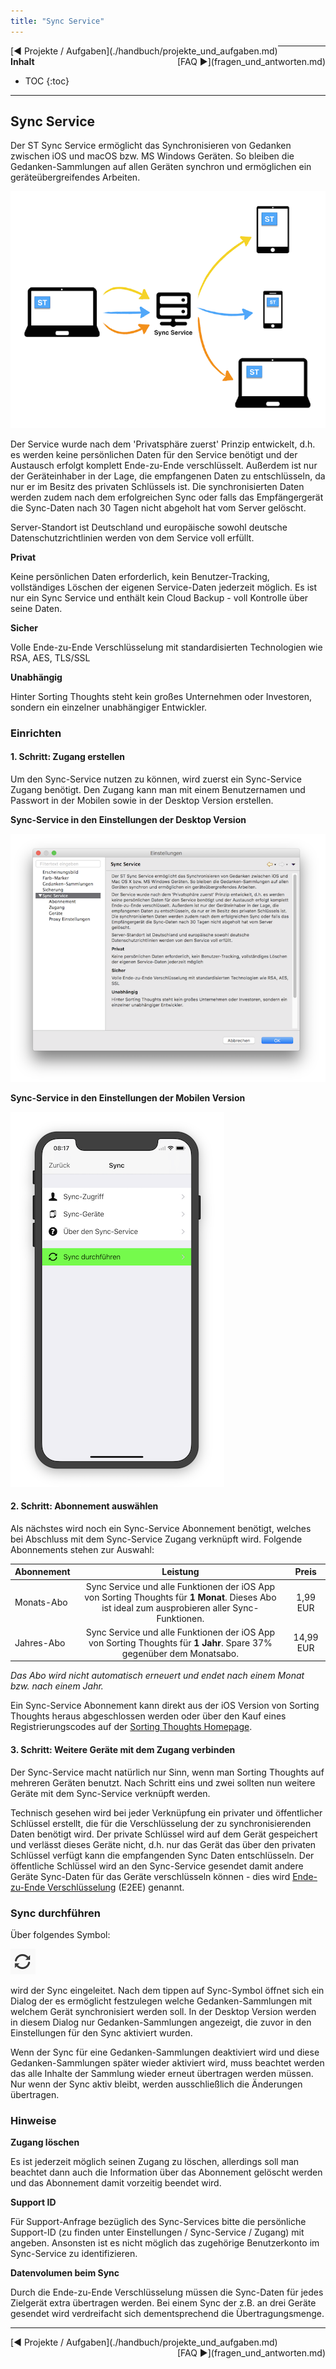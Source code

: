 ```yaml
---
title: "Sync Service"
---
```


<div class="pageNavigation">
<div style="float:left;">
   [◀️ Projekte / Aufgaben](./handbuch/projekte_und_aufgaben.md)
</div>
<div style="float:right;">
  [FAQ ▶️](fragen_und_antworten.md)
</div>
</div>

---------------
__Inhalt__
* TOC
{:toc}
---------------

## Sync Service

Der ST Sync Service ermöglicht das Synchronisieren von Gedanken zwischen iOS und macOS bzw. MS Windows Geräten. So bleiben die Gedanken-Sammlungen auf allen Geräten synchron und ermöglichen ein geräteübergreifendes Arbeiten.

![ST Sync Service](./assets/images/ST-SyncService.png)

Der Service wurde nach dem 'Privatsphäre zuerst' Prinzip entwickelt, d.h. es werden keine persönlichen Daten für den Service benötigt und der Austausch erfolgt komplett Ende-zu-Ende verschlüsselt. Außerdem ist nur der Geräteinhaber in der Lage, die empfangenen Daten zu entschlüsseln, da nur er im Besitz des privaten Schlüssels ist. Die synchronisierten Daten werden zudem nach dem erfolgreichen Sync oder falls das Empfängergerät die Sync-Daten nach 30 Tagen nicht abgeholt hat vom Server gelöscht.

Server-Standort ist Deutschland und europäische sowohl deutsche Datenschutzrichtlinien werden von dem Service voll erfüllt.

**Privat**

Keine persönlichen Daten erforderlich, kein Benutzer-Tracking, vollständiges Löschen der eigenen Service-Daten jederzeit möglich. Es ist nur ein Sync Service und enthält kein Cloud Backup - voll Kontrolle über seine Daten.

**Sicher**

Volle Ende-zu-Ende Verschlüsselung mit standardisierten Technologien wie RSA, AES, TLS/SSL

**Unabhängig**

Hinter Sorting Thoughts steht kein großes Unternehmen oder Investoren, sondern ein einzelner unabhängiger Entwickler.

### Einrichten

#### 1. Schritt: Zugang erstellen
Um den Sync-Service nutzen zu können, wird zuerst ein Sync-Service Zugang benötigt. Den Zugang kann man mit einem Benutzernamen und Passwort in der Mobilen sowie in der Desktop Version erstellen.

**Sync-Service in den Einstellungen der Desktop Version**

![Sync-Service Desktop Version](./assets/images/sync-einstellungen.png)

**Sync-Service in den Einstellungen der Mobilen Version**

![Sync-Service Mobile Version](./assets/images/st-ios-sync-service.png)

#### 2. Schritt: Abonnement auswählen

Als nächstes wird noch ein Sync-Service Abonnement benötigt, welches bei Abschluss mit dem Sync-Service Zugang verknüpft wird. Folgende Abonnements stehen zur Auswahl:

| Abonnement | Leistung | Preis  |
|:--------|:-------:|:-------:|
| Monats-Abo | Sync Service und alle Funktionen der iOS App von Sorting Thoughts für **1 Monat**. Dieses Abo ist ideal zum ausprobieren aller Sync-Funktionen. | 1,99 EUR|
| Jahres-Abo | Sync Service und alle Funktionen der iOS App von Sorting Thoughts für **1 Jahr**. Spare 37% gegenüber dem Monatsabo. | 14,99 EUR |

*Das Abo wird nicht automatisch erneuert und endet nach einem Monat bzw. nach einem Jahr.*

Ein Sync-Service Abonnement kann direkt aus der iOS Version von Sorting Thoughts heraus abgeschlossen werden oder über den Kauf eines Registrierungscodes auf der [Sorting Thoughts Homepage](https://www.sortingthoughts.de/blog/de/buy-sorting-thoughts/).

#### 3. Schritt: Weitere Geräte mit dem Zugang verbinden

Der Sync-Service macht natürlich nur Sinn, wenn man Sorting Thoughts auf mehreren Geräten benutzt. Nach Schritt eins und zwei sollten nun weitere Geräte mit dem Sync-Service verknüpft werden.

Technisch gesehen wird bei jeder Verknüpfung ein privater und öffentlicher Schlüssel erstellt, die für die Verschlüsselung der zu synchronisierenden Daten benötigt wird. Der private Schlüssel wird auf dem Gerät gespeichert und verlässt dieses Geräte nicht, d.h. nur das Gerät das über den privaten Schlüssel verfügt kann die empfangenden Sync Daten entschlüsseln. Der öffentliche Schlüssel wird an den Sync-Service gesendet damit andere Geräte Sync-Daten für das Geräte verschlüsseln können - dies wird  [Ende-zu-Ende Verschlüsselung](https://de.wikipedia.org/wiki/Ende-zu-Ende-Verschlüsselung) (E2EE) genannt.

### Sync durchführen

Über folgendes Symbol:

![Sync Service Symbol](./assets/images/st-sync-icon.png)

wird der Sync eingeleitet. Nach dem tippen auf Sync-Symbol öffnet sich ein Dialog der es ermöglicht festzulegen welche Gedanken-Sammlungen mit welchem Gerät synchronisiert werden soll. In der Desktop Version werden in diesem Dialog nur Gedanken-Sammlungen angezeigt, die zuvor in den Einstellungen für den Sync aktiviert wurden.

Wenn der Sync für eine Gedanken-Sammlungen deaktiviert wird und diese Gedanken-Sammlungen später wieder aktiviert wird, muss beachtet werden das alle Inhalte der Sammlung wieder erneut übertragen werden müssen. Nur wenn der Sync aktiv bleibt, werden ausschließlich die Änderungen übertragen.

### Hinweise

**Zugang löschen**

Es ist jederzeit möglich seinen Zugang zu löschen, allerdings soll man beachtet dann auch die Information über das Abonnement gelöscht werden und das Abonnement damit vorzeitig beendet wird.


**Support ID**

Für Support-Anfrage bezüglich des Sync-Services bitte die persönliche Support-ID (zu finden unter Einstellungen / Sync-Service / Zugang) mit angeben. Ansonsten ist es nicht möglich das zugehörige Benutzerkonto im Sync-Service zu identifizieren.

**Datenvolumen beim Sync**

Durch die Ende-zu-Ende Verschlüsselung müssen die Sync-Daten für jedes Zielgerät extra übertragen werden. Bei einem Sync der z.B. an drei Geräte gesendet wird verdreifacht sich dementsprechend die Übertragungsmenge.


---------------

<div class="pageNavigation">
<div style="float:left;">
   [◀️ Projekte / Aufgaben](./handbuch/projekte_und_aufgaben.md)
</div>
<div style="float:right;">
  [FAQ ▶️](fragen_und_antworten.md)
</div>
</div>
